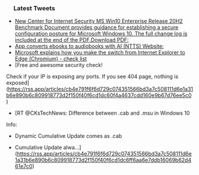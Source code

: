 <h3><a href="https://twitter.com/endi24"><img height=16 src="https://upload.wikimedia.org/wikipedia/sco/9/9f/Twitter_bird_logo_2012.svg"></a> Latest Tweets</h3>

<!-- BLOG-POST-LIST:START -->
- [New Center for Internet Security MS Win10 Enterprise Release 20H2 Benchmark Document provides guidance for establishing a secure configuration posture for Microsoft Windows 10. The full change log is included at the end of the PDF.Download PDF:](https://rss.app/articles/cb4e791f6f6d729c074351566bd3a7c508111d6e1a31b6e890b6c809918773d2f150f40f6cd1db6af7a16b7fd716089765d66ce5c2)
- [App converts ebooks to audiobooks with AI (NTTS) Website:](https://rss.app/articles/cb4e791f6f6d729c074351566bd3a7c508111d6e3c14a1d5c7e18f3480917488f10ba4482c9bc169f0a76378de170f9766d06fe9ca177a1c8f3b)
- [Microsoft explains how you make the switch from Internet Explorer to Edge (Chromium) - check list](https://rss.app/articles/cb4e791f6f6d729c074351566bd3a7c508111d6e1a31b6e890b6c809918773d2f150f40f6cd1da6efba46c7edb100c9467dc6de9cb)
- [Free and awesome security check! 

Check if your IP is exposing any ports. If you see 404 page, nothing is exposed](https://rss.app/articles/cb4e791f6f6d729c074351566bd3a7c508111d6e1a31b6e890b6c809918773d2f150f40f6cd1dc60f4a4637cdd160e9b67d76ee5c0)
- [RT @CKsTechNews: Difference between .cab and .msu in Windows 10

Info:
- Dynamic Cumulative Update comes as .cab 

- Cumulative Update alwa…](https://rss.app/articles/cb4e791f6f6d729c074351566bd3a7c508111d6e1a31b6e890b6c809918773d2f150f40f6cd1dc6ff6aa6e7ddb16069b62d461e7c0)
<!-- BLOG-POST-LIST:END -->
